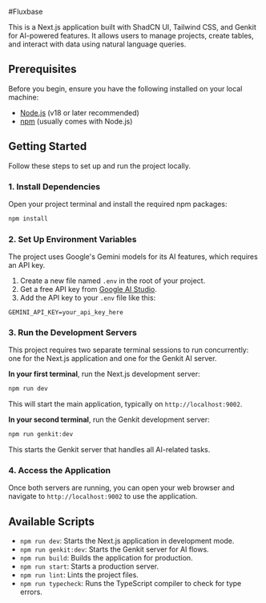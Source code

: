 #Fluxbase

This is a Next.js application built with ShadCN UI, Tailwind CSS, and Genkit for AI-powered features. It allows users to manage projects, create tables, and interact with data using natural language queries.

## Prerequisites

Before you begin, ensure you have the following installed on your local machine:
- [Node.js](https://nodejs.org/) (v18 or later recommended)
- [npm](https://www.npmjs.com/) (usually comes with Node.js)

## Getting Started

Follow these steps to set up and run the project locally.

### 1. Install Dependencies

Open your project terminal and install the required npm packages:

```bash
npm install
```

### 2. Set Up Environment Variables

The project uses Google's Gemini models for its AI features, which requires an API key.

1.  Create a new file named `.env` in the root of your project.
2.  Get a free API key from [Google AI Studio](https://aistudio.google.com/app/apikey).
3.  Add the API key to your `.env` file like this:

```
GEMINI_API_KEY=your_api_key_here
```

### 3. Run the Development Servers

This project requires two separate terminal sessions to run concurrently: one for the Next.js application and one for the Genkit AI server.

**In your first terminal**, run the Next.js development server:

```bash
npm run dev
```

This will start the main application, typically on `http://localhost:9002`.

**In your second terminal**, run the Genkit development server:

```bash
npm run genkit:dev
```

This starts the Genkit server that handles all AI-related tasks.

### 4. Access the Application

Once both servers are running, you can open your web browser and navigate to `http://localhost:9002` to use the application.

## Available Scripts

- `npm run dev`: Starts the Next.js application in development mode.
- `npm run genkit:dev`: Starts the Genkit server for AI flows.
- `npm run build`: Builds the application for production.
- `npm run start`: Starts a production server.
- `npm run lint`: Lints the project files.
- `npm run typecheck`: Runs the TypeScript compiler to check for type errors.
